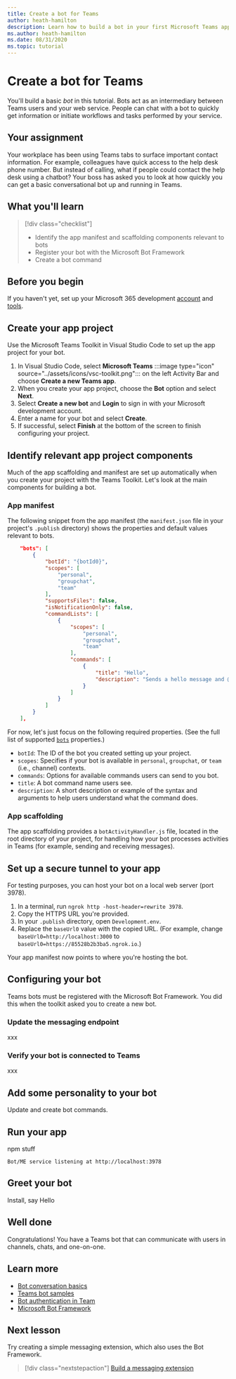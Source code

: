 ```yaml
---
title: Create a bot for Teams
author: heath-hamilton
description: Learn how to build a bot in your first Microsoft Teams app.
ms.author: heath-hamilton
ms.date: 08/31/2020
ms.topic: tutorial
---
```

# Create a bot for Teams

You'll build a basic *bot* in this tutorial. Bots act as an intermediary between Teams users and your web service. People can chat with a bot to quickly get information or initiate workflows and tasks performed by your service.

## Your assignment

Your workplace has been using Teams tabs to surface important contact information. For example, colleagues have quick access to the help desk phone number. But instead of calling, what if people could contact the help desk using a chatbot? Your boss has asked you to look at how quickly you can get a basic conversational bot up and running in Teams.

## What you'll learn

> [!div class="checklist"]
>
> * Identify the app manifest and scaffolding components relevant to bots
> * Register your bot with the Microsoft Bot Framework
> * Create a bot command

## Before you begin

If you haven't yet, set up your Microsoft 365 development [account](building-real-world-app.md#set-up-your-development-account) and [tools](building-real-world-app.md#install-your-development-tools).

## Create your app project

Use the Microsoft Teams Toolkit in Visual Studio Code to set up the app project for your bot.

1. In Visual Studio Code, select **Microsoft Teams** :::image type="icon" source="../assets/icons/vsc-toolkit.png"::: on the left Activity Bar and choose **Create a new Teams app**.
1. When you create your app project, choose the **Bot** option and select **Next**.
1. Select **Create a new bot** and **Login** to sign in with your Microsoft development account.
1. Enter a name for your bot and select **Create**.
1. If successful, select **Finish** at the bottom of the screen to finish configuring your project.

## Identify relevant app project components

Much of the app scaffolding and manifest are set up automatically when you create your project with the Teams Toolkit. Let's look at the main components for building a bot.

### App manifest

The following snippet from the app manifest (the `manifest.json` file in your project's `.publish` directory) shows the properties and default values relevant to bots.

```JSON
    "bots": [
        {
            "botId": "{botId0}",
            "scopes": [
                "personal",
                "groupchat",
                "team"
            ],
            "supportsFiles": false,
            "isNotificationOnly": false,
            "commandLists": [
                {
                    "scopes": [
                        "personal",
                        "groupchat",
                        "team"
                    ],
                    "commands": [
                        {
                            "title": "Hello",
                            "description": "Sends a hello message and @mention the sender"
                        }
                    ]
                }
            ]
        }
    ],
```

For now, let's just focus on the following required properties. (See the full list of supported [`bots`](../resources/schema/manifest-schema.md#bots) properties.)

* `botId`: The ID of the bot you created setting up your project.
* `scopes`: Specifies if your bot is available in `personal`, `groupchat`, or `team` (i.e., channel) contexts.
* `commands`: Options for available commands users can send to you bot.
* `title`: A bot command name users see.
* `description`: A short description or example of the syntax and arguments to help users understand what the command does.

### App scaffolding

The app scaffolding provides a `botActivityHandler.js` file, located in the root directory of your project, for handling how your bot processes activities in Teams (for example, sending and receiving messages).

## Set up a secure tunnel to your app

For testing purposes, you can host your bot on a local web server (port 3978).

1. In a terminal, run `ngrok http -host-header=rewrite 3978`.
1. Copy the HTTPS URL you're provided.
1. In your `.publish` directory, open `Development.env`.
1. Replace the `baseUrl0` value with the copied URL. (For example, change `baseUrl0=http://localhost:3000` to `baseUrl0=https://85528b2b3ba5.ngrok.io`.)

Your app manifest now points to where you're hosting the bot.

## Configuring your bot

Teams bots must be registered with the Microsoft Bot Framework. You did this when the toolkit asked you to create a new bot.

### Update the messaging endpoint

xxx

### Verify your bot is connected to Teams

xxx

## Add some personality to your bot

Update and create bot commands.

## Run your app

npm stuff

    Bot/ME service listening at http://localhost:3978

## Greet your bot

Install, say Hello

## Well done

Congratulations! You have a Teams bot that can communicate with users in channels, chats, and one-on-one.

## Learn more

* [Bot conversation basics](../bots/how-to/conversations/conversation-basics.md)
* [Teams bot samples](https://github.com/microsoft/BotBuilder-Samples#teams-samples)
* [Bot authentication in Team](../bots/how-to/authentication/auth-flow-bot.md)
* [Microsoft Bot Framework](https://dev.botframework.com/)

## Next lesson

Try creating a simple messaging extension, which also uses the Bot Framework.

> [!div class="nextstepaction"]
> [Build a messaging extension](add-messaging-extension.md)
